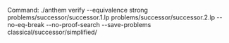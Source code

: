 Command: ./anthem verify --equivalence strong problems/successor/successor.1.lp problems/successor/successor.2.lp  --no-eq-break --no-proof-search --save-problems classical/successor/simplified/
